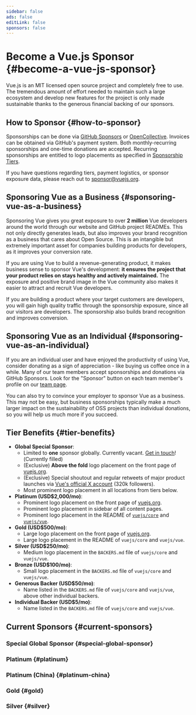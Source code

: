 ```yaml
---
sidebar: false
ads: false
editLink: false
sponsors: false
---
```


<script setup>
import SponsorsGroup from '@theme/components/SponsorsGroup.vue'
import { load, data } from '@theme/components/sponsors'
import { onMounted } from 'vue'

onMounted(load)
</script>

# Become a Vue.js Sponsor {#become-a-vue-js-sponsor}

Vue.js is an MIT licensed open source project and completely free to use.
The tremendous amount of effort needed to maintain such a large ecosystem and develop new features for the project is only made sustainable thanks to the generous financial backing of our sponsors.

## How to Sponsor {#how-to-sponsor}

Sponsorships can be done via [GitHub Sponsors](https://github.com/sponsors/yyx990803) or [OpenCollective](https://opencollective.com/vuejs). Invoices can be obtained via GitHub's payment system. Both monthly-recurring sponsorships and one-time donations are accepted. Recurring sponsorships are entitled to logo placements as specified in [Sponsorship Tiers](#tier-benefits).

If you have questions regarding tiers, payment logistics, or sponsor exposure data, please reach out to [sponsor@vuejs.org](mailto:sponsor@vuejs.org?subject=Vue.js%20sponsorship%20inquiry).

## Sponsoring Vue as a Business {#sponsoring-vue-as-a-business}

Sponsoring Vue gives you great exposure to over **2 million** Vue developers around the world through our website and GitHub project READMEs. This not only directly generates leads, but also improves your brand recognition as a business that cares about Open Source. This is an intangible but extremely important asset for companies building products for developers, as it improves your conversion rate.

If you are using Vue to build a revenue-generating product, it makes business sense to sponsor Vue's development: **it ensures the project that your product relies on stays healthy and actively maintained.** The exposure and positive brand image in the Vue community also makes it easier to attract and recruit Vue developers.

If you are building a product where your target customers are developers, you will gain high quality traffic through the sponsorship exposure, since all our visitors are developers. The sponsorship also builds brand recognition and improves conversion.

## Sponsoring Vue as an Individual {#sponsoring-vue-as-an-individual}

If you are an individual user and have enjoyed the productivity of using Vue, consider donating as a sign of appreciation - like buying us coffee once in a while. Many of our team members accept sponsorships and donations via GitHub Sponsors. Look for the "Sponsor" button on each team member's profile on our [team page](/about/team).

You can also try to convince your employer to sponsor Vue as a business. This may not be easy, but business sponsorships typically make a much larger impact on the sustainability of OSS projects than individual donations, so you will help us much more if you succeed.

## Tier Benefits {#tier-benefits}

- **Global Special Sponsor**:
  - Limited to **one** sponsor globally. <span v-if="!data?.special">Currently vacant. [Get in touch](mailto:sponsor@vuejs.org?subject=Vue.js%20special%20sponsor%20inquiry)!</span><span v-else>(Currently filled)</span>
  - (Exclusive) **Above the fold** logo placement on the front page of [vuejs.org](/).
  - (Exclusive) Special shoutout and regular retweets of major product launches via [Vue's official X account](https://twitter.com/vuejs) (320k followers).
  - Most prominent logo placement in all locations from tiers below.
- **Platinum (USD$2,000/mo)**:
  - Prominent logo placement on the front page of [vuejs.org](/).
  - Prominent logo placement in sidebar of all content pages.
  - Prominent logo placement in the README of [`vuejs/core`](https://github.com/vuejs/core) and [`vuejs/vue`](https://github.com/vuejs/core).
- **Gold (USD$500/mo)**:
  - Large logo placement on the front page of [vuejs.org](/).
  - Large logo placement in the README of `vuejs/core` and `vuejs/vue`.
- **Silver (USD$250/mo)**:
  - Medium logo placement in the `BACKERS.md` file of `vuejs/core` and `vuejs/vue`.
- **Bronze (USD$100/mo)**:
  - Small logo placement in the `BACKERS.md` file of `vuejs/core` and `vuejs/vue`.
- **Generous Backer (USD$50/mo)**:
  - Name listed in the `BACKERS.md` file of `vuejs/core` and `vuejs/vue`, above other individual backers.
- **Individual Backer (USD$5/mo)**:
  - Name listed in the `BACKERS.md` file of `vuejs/core` and `vuejs/vue`.

## Current Sponsors {#current-sponsors}

### Special Global Sponsor {#special-global-sponsor}

<SponsorsGroup tier="special" placement="page" />

### Platinum {#platinum}

<SponsorsGroup tier="platinum" placement="page" />

### Platinum (China) {#platinum-china}

<SponsorsGroup tier="platinum_china" placement="page" />

### Gold {#gold}

<SponsorsGroup tier="gold" placement="page" />

### Silver {#silver}

<SponsorsGroup tier="silver" placement="page" />
